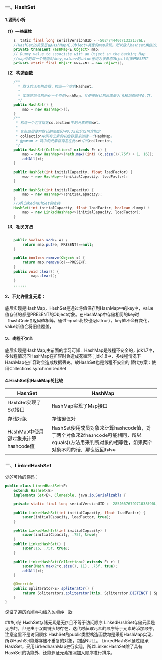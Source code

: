 ### 一、HashSet

#### 1.源码小析

**（1）一些属性**

``` java
    s  tatic final long serialVersionUID = -5024744406713321676L;
    //HashSet的实现是由HashMap<E,Object>类型的map实现。所以放入hashset集合的元素均存进了map的key中
    private transient HashMap<E,Object> map;
    // Dummy value to associate with an Object in the backing Map
    //map中的每一个键值对<key,value>的value值均为该静态Object对象PRESENT
    private static final Object PRESENT = new Object();

```
**（2）构造函数**
``` java
    /** 
      * 默认的无参构造器，构造一个空的HashSet。 
      *  
      * 实际底层会初始化一个空的HashMap，并使用默认初始容量为16和加载因子0.75。 
      */  
    public HashSet() {
        map = new HashMap<>();
    }
    /** 
     * 构造一个包含指定collection中的元素的新set。 
     * 
     * 实际底层使用默认的加载因子0.75和足以包含指定 
     * collection中所有元素的初始容量来创建一个HashMap。 
     * @param c 其中的元素将存放在此set中的collection。 
     */  
    public HashSet(Collection<? extends E> c) {
        map = new HashMap<>(Math.max((int) (c.size()/.75f) + 1, 16));
        addAll(c);
    }

    public HashSet(int initialCapacity, float loadFactor) {
        map = new HashMap<>(initialCapacity, loadFactor);
    }

    public HashSet(int initialCapacity) {
        map = new HashMap<>(initialCapacity);
    }
    //对linkedHashSet的支持
    HashSet(int initialCapacity, float loadFactor, boolean dummy) {
        map = new LinkedHashMap<>(initialCapacity, loadFactor);
    }

```

**（3）相关方法**

``` java

    public boolean add(E e) {
        return map.put(e, PRESENT)==null;
    }

    public boolean remove(Object o) {
        return map.remove(o)==PRESENT;
    }
    public void clear() {
            map.clear();
    }
    ......
```

#### 2、不允许重复元素：
底层实现是HashMap，HashSet是通过将值保存到HashMap中的key中，value值存储的都是PRESENT的Object对象。在HashMap中存储相同的key时（hashCode()返回值相等，通过equals比较也返回true），key值不会有变化，value新值会将旧值覆盖，
#### 3、线程不安全
底层实现是HashMap,由前面的学习可知，HashMap是线程不安全的，jdk1.7中，多线程情况下HashMap在扩容时会造成死循环；jdk1.8中，多线程情况下HashMap在扩容时会造成数据丢失。故HashSet也是线程不安全的
替代方案：使用Collections.synchronizedSet

#### 4.HashSet和HashMap的比较
| HashSet      |	HashMap  |
|-----------|---------|
| HashSet实现了Set接口| HashMap实现了Map接口|	
| 存储对象| 存储键值对|	
|HashMap中使用键对象来计算hashcode值|HashSet使用成员对象来计算hashcode值，对于两个对象来说hashcode可能相同，所以equals()方法用来判断对象的相等性，如果两个对象不同的话，那么返回false|

### 二、LinkedHashSet

少的可怜的源码：
```java
public class LinkedHashSet<E>
    extends HashSet<E>
    implements Set<E>, Cloneable, java.io.Serializable {

    private static final long serialVersionUID = -2851667679971038690L;

    public LinkedHashSet(int initialCapacity, float loadFactor) {
        super(initialCapacity, loadFactor, true);
    }

    public LinkedHashSet(int initialCapacity) {
        super(initialCapacity, .75f, true);
    }
    public LinkedHashSet() {
        super(16, .75f, true);
    }

    public LinkedHashSet(Collection<? extends E> c) {
        super(Math.max(2*c.size(), 11), .75f, true);
        addAll(c);
    }

    @Override
    public Spliterator<E> spliterator() {
        return Spliterators.spliterator(this, Spliterator.DISTINCT | Spliterator.ORDERED);
    }
}

```

保证了遍历的顺序和插入的顺序一致

###小结
HashSet存储元素是无序且不等于访问顺序
LinkedHashSet存储元素是无序的，但是由于双向链表的存在，迭代时获取元素的顺序等于元素的添加顺序，注意这里不是访问顺序
HashSet的public类型构造函数均是采用HashMap实现，所以HashSet能够存储不重复的对象，包括NULL。
LinkedHashSet通过继承HashSet，采用LinkedhashMap进行实现，所以LinkedHashSet除了具有HashSet的功能外，还能保证元素按照加入顺序进行排序。
